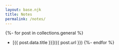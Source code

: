 ```yaml
---
layout: base.njk
title: Notes
permalink: /notes/
---
```

{%- for post in collections.general %}
* [{{ post.data.title }}]({{ post.url }})
{%- endfor %}
